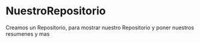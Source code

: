 # NuestroRepositorio
Creamos un Repositorio, para mostrar nuestro Repositorio y poner nuestros resumenes y mas 
